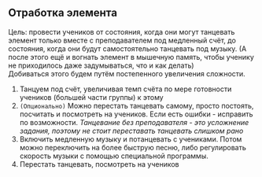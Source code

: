 ## Отработка элемента
Цель: провести учеников от состояния, когда они могут танцевать элемент только вместе с преподавателем под медленный счёт, до состояния, когда они будут самостоятельно танцевать под музыку. (А после этого ещё и вогнать элемент в мышечную память, чтобы ученику не приходилось даже задумываться, что и как делать)<br>
Добиваться этого будем путём постепенного увеличения сложности.

1. Танцуем под счёт, увеличивая темп счёта по мере готовности учеников (большей части группы) к этому
2. `(Опционально)` Можно перестать танцевать самому, просто постоять, посчитать и посмотреть на учеников. Если есть ошибки - исправить по возможности. *Танцевание без преподавателя - это усложнение задания, поэтому не стоит переставать танцевать слишком рано*
3. Включить медленную музыку и потанцевать с учениками. Потом можно переключить на более быструю песню, либо регулировать скорость музыки с помощью специальной программы.
4. Перестать танцевать, посмотреть на учеников
